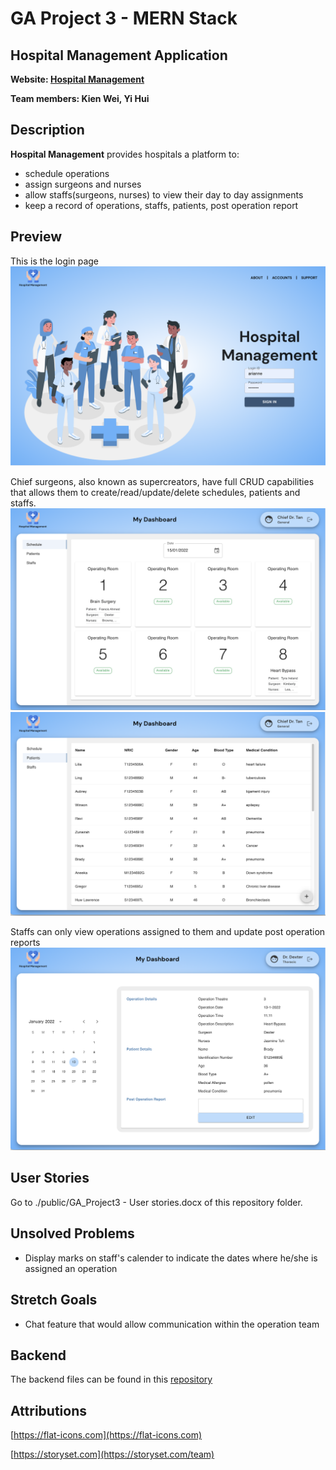 # GA Project 3 - MERN Stack

## Hospital Management Application
**Website: [Hospital Management](https://hospital-management-fe.herokuapp.com/)**

**Team members: Kien Wei, Yi Hui**

## Description

**Hospital Management** provides hospitals a platform to:

- schedule operations
- assign surgeons and nurses
- allow staffs(surgeons, nurses) to view their day to day assignments
- keep a record of operations, staffs, patients, post operation report

## Preview
This is the login page
![Login Page](./public/login-page.png)

Chief surgeons, also known as supercreators, have full CRUD capabilities that allows them to create/read/update/delete schedules, patients and staffs.
![Schedule Page](./public/chief-schedule-page.png)
![Patient List Page](./public/chief-patients-page.png)

Staffs can only view operations assigned to them and update post operation reports
![Assignment Page1](./public/surgeon-page.png)

## User Stories
Go to ./public/GA_Project3 - User stories.docx of this repository folder.

## Unsolved Problems
- Display marks on staff's calender to indicate the dates where he/she is assigned an operation

## Stretch Goals
- Chat feature that would allow communication within the operation team

## Backend
The backend files can be found in this [repository](https://github.com/yihuitham/GA-Project3-BackEnd)

## Attributions
[https://flat-icons.com](https://flat-icons.com)

[https://storyset.com](https://storyset.com/team)
